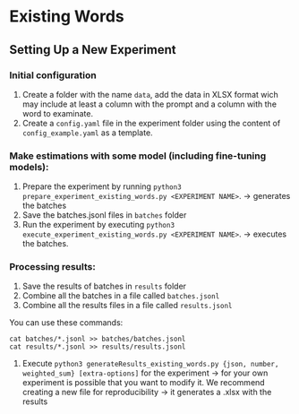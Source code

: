 # Existing Words

## Setting Up a New Experiment

### Initial configuration

1. Create a folder with the name `data`, add the data in XLSX format wich may include at least a column with the prompt and a column with the word to examinate.
2. Create a `config.yaml` file in the experiment folder using the content of `config_example.yaml` as a template.

### Make estimations with some model (including fine-tuning models):

1. Prepare the experiment by running `python3 prepare_experiment_existing_words.py <EXPERIMENT NAME>`. -> generates the batches
2. Save the batches.jsonl files in `batches` folder
3. Run the experiment by executing `python3 execute_experiment_existing_words.py <EXPERIMENT NAME>`. ->  executes the batches.

### Processing results:

1. Save the results of batches in `results` folder
2. Combine all the batches in a file called `batches.jsonl`
3. Combine all the results files in a file called `results.jsonl`

You can use these commands:

```
cat batches/*.jsonl >> batches/batches.jsonl
cat results/*.jsonl >> results/results.jsonl
```

1. Execute `python3 generateResults_existing_words.py {json, number, weighted_sum} [extra-options]` for the experiment -> for your own experiment is possible that you want to modify it. We recommend creating a new file for reproducibility -> it generates a .xlsx with the results

